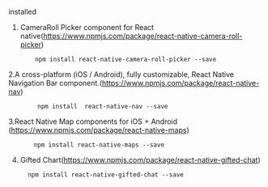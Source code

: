 installed 
 
  1. CameraRoll Picker component for React native(https://www.npmjs.com/package/react-native-camera-roll-picker)
             
             npm install react-native-camera-roll-picker --save
            
  2.A cross-platform (iOS / Android), fully customizable, React Native Navigation Bar component.(https://www.npmjs.com/package/react-native-nav)
            
            npm install  react-native-nav --save 
  
  3.React Native Map components for iOS + Android (https://www.npmjs.com/package/react-native-maps)
           
           npm install react-native-maps --save
 
  4. Gifted Chart(https://www.npmjs.com/package/react-native-gifted-chat)
  
           npm install react-native-gifted-chat --save
